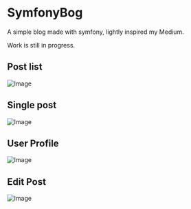 # SymfonyBog
A simple blog made with symfony, lightly inspired my Medium.

Work is still in progress.



## Post list
![Image](https://i.imgur.com/UvJj2SI.jpg)



## Single post
![Image](https://i.imgur.com/YBnODAL.jpg)



## User Profile
![Image](https://i.imgur.com/1mJTQWj.png)



## Edit Post
![Image](https://i.imgur.com/VxCrt7i.png)
